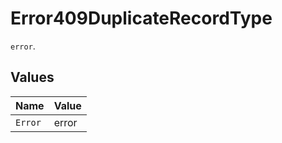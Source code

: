 # Error409DuplicateRecordType

`error`.


## Values

| Name    | Value   |
| ------- | ------- |
| `Error` | error   |